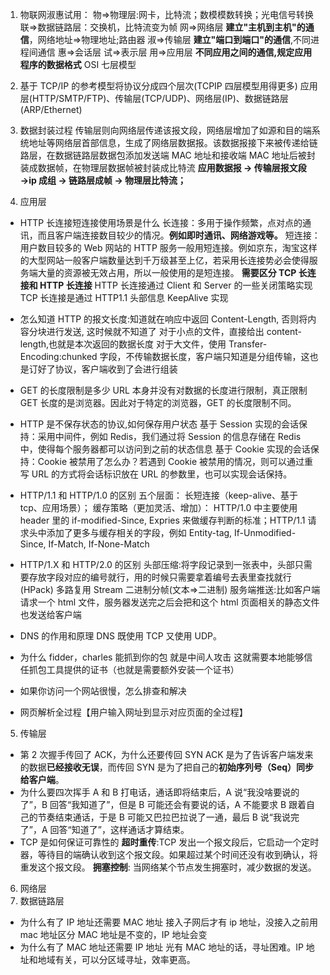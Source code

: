1. 物联网淑惠试用：
   物=>物理层:网卡，比特流；数模模数转换；光电信号转换
   联=>数据链路层：交换机，比特流变为帧
   网=>网络层 **建立"主机到主机"的通信**，网络地址=>物理地址;路由器
   淑=>传输层 **建立"端口到端口"的通信**,不同进程间通信
   惠=>会话层
   试=>表示层
   用=>应用层 **不同应用之间的通信,规定应用程序的数据格式**
   OSI 七层模型
2. 基于 TCP/IP 的参考模型将协议分成四个层次(TCPIP 四层模型用得更多)
   应用层(HTTP/SMTP/FTP)、传输层(TCP/UDP)、网络层(IP)、数据链路层(ARP/Ethernet)

3. 数据封装过程
   传输层则向网络层传递该报文段，网络层增加了如源和目的端系统地址等网络层首部信息，生成了网络层数据报。该数据报接下来被传递给链路层，在数据链路层数据包添加发送端 MAC 地址和接收端 MAC 地址后被封装成数据帧，在物理层数据帧被封装成比特流
   **应用数据报 → 传输层报文段 →ip 成组 → 链路层成帧 → 物理层比特流；**

4. 应用层

- HTTP 长连接短连接使用场景是什么
  长连接：多用于操作频繁，点对点的通讯，而且客户端连接数目较少的情况。**例如即时通讯、网络游戏等。**
  短连接：用户数目较多的 Web 网站的 HTTP 服务一般用短连接。例如京东，淘宝这样的大型网站一般客户端数量达到千万级甚至上亿，若采用长连接势必会使得服务端大量的资源被无效占用，所以一般使用的是短连接。
  **需要区分 TCP 长连接和 HTTP 长连接**
  HTTP 长连接通过 Client 和 Server 的一些关闭策略实现
  TCP 长连接是通过 HTTP1.1 头部信息 KeepAlive 实现

- 怎么知道 HTTP 的报文长度:知道就在响应中返回 Content-Length, 否则将内容分块进行发送, 这时候就不知道了
  对于小点的文件，直接给出 content-length,也就是本次返回的数据长度
  对于大文件，使用 Transfer-Encoding:chunked 字段，不传输数据长度，客户端只知道是分组传输，这也是订好了协议，客户端收到了会进行组装
- GET 的长度限制是多少
  URL 本身并没有对数据的长度进行限制，真正限制 GET 长度的是浏览器。因此对于特定的浏览器，GET 的长度限制不同。

- HTTP 是不保存状态的协议,如何保存用户状态
  基于 Session 实现的会话保持：采用中间件，例如 Redis，我们通过将 Session 的信息存储在 Redis 中，使得每个服务器都可以访问到之前的状态信息
  基于 Cookie 实现的会话保持：Cookie 被禁用了怎么办？若遇到 Cookie 被禁用的情况，则可以通过重写 URL 的方式将会话标识放在 URL 的参数里，也可以实现会话保持。

- HTTP/1.1 和 HTTP/1.0 的区别
  五个层面：
  长短连接（keep-alive、基于 tcp、应用场景）；
  缓存策略（更加灵活、增加）： HTTP/1.0 中主要使用 header 里的 if-modified-Since, Expries 来做缓存判断的标准；HTTP/1.1 请求头中添加了更多与缓存相关的字段，例如 Entity-tag, If-Unmodified-Since, If-Match, If-None-Match

- HTTP/1.X 和 HTTP/2.0 的区别
  头部压缩:将字段记录到一张表中，头部只需要存放字段对应的编号就行，用的时候只需要拿着编号去表里查找就行(HPack)
  多路复用 Stream
  二进制分帧(文本=>二进制)
  服务端推送:比如客户端请求一个 html 文件，服务器发送完之后会把和这个 html 页面相关的静态文件也发送给客户端

- DNS 的作用和原理
  DNS 既使用 TCP 又使用 UDP。
- 为什么 fidder，charles 能抓到你的包
  就是中间人攻击
  这就需要本地能够信任抓包工具提供的证书（也就是需要额外安装一个证书）
- 如果你访问一个网站很慢，怎么排查和解决
- 网页解析全过程【用户输入网址到显示对应页面的全过程】

5. 传输层

- 第 2 次握手传回了 ACK，为什么还要传回 SYN
  ACK 是为了告诉客户端发来的数据**已经接收无误**，而传回 SYN 是为了把自己的**初始序列号（Seq）同步给客户端**。
- 为什么要四次挥手
  A 和 B 打电话，通话即将结束后，A 说“我没啥要说的了”，B 回答“我知道了”，但是 B 可能还会有要说的话，A 不能要求 B 跟着自己的节奏结束通话，于是 B 可能又巴拉巴拉说了一通，最后 B 说“我说完了”，A 回答“知道了”，这样通话才算结束。
- TCP 是如何保证可靠性的
  **超时重传**:TCP 发出一个报文段后，它启动一个定时器，等待目的端确认收到这个报文段。如果超过某个时间还没有收到确认，将重发这个报文段。
  **拥塞控制**: 当网络某个节点发生拥塞时，减少数据的发送。

6. 网络层
7. 数据链路层

- 为什么有了 IP 地址还需要 MAC 地址
  接入子网后才有 ip 地址，没接入之前用 mac 地址区分
  MAC 地址是不变的，IP 地址会变
- 为什么有了 MAC 地址还需要 IP 地址
  光有 MAC 地址的话，寻址困难。IP 地址和地域有关，可以分区域寻址，效率更高。
